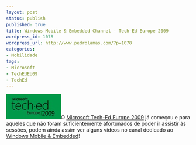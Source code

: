 ```yaml
---
layout: post
status: publish
published: true
title: Windows Mobile & Embedded Channel - Tech-Ed Europe 2009
wordpress_id: 1078
wordpress_url: http://www.pedrolamas.com/?p=1078
categories:
- Mobilidade
tags:
- Microsoft
- TechEdEU09
- TechEd
---
```

[![Microsoft Tech-Ed Europe 2009](/wp-content/uploads/2009/11/Microsoft-Tech-Ed-Europe-2009.jpg "Microsoft Tech-Ed Europe 2009")](http://www.msteched.com/europe/public/default.aspx)O [Microsoft Tech-Ed Europe 2009](http://www.msteched.com/europe/public/default.aspx) já começou e para aqueles que não foram suficientemente afortunados de poder ir assistir às sessões, podem ainda assim ver alguns vídeos no canal dedicado ao [Windows Mobile & Embedded](http://www.msteched.com/online/search.aspx?ps=48&cp=1)!
